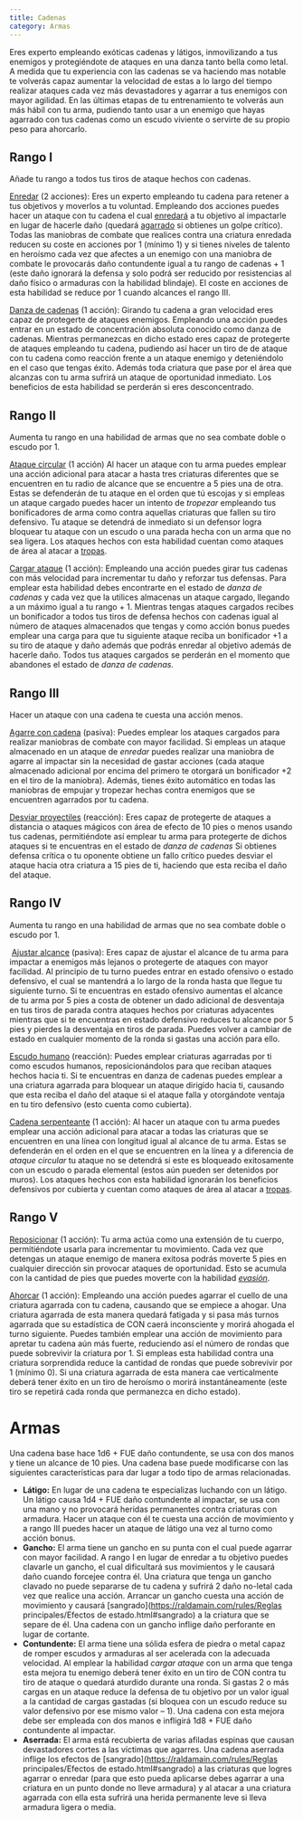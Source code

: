 ```yaml
---
title: Cadenas
category: Armas
---
```


Eres experto empleando exóticas cadenas y látigos, inmovilizando a tus enemigos y protegiéndote de ataques en una danza tanto bella como letal. A medida que tu experiencia con las cadenas se va haciendo mas notable te volverás capaz aumentar la velocidad de estas a lo largo del tiempo realizar ataques cada vez más devastadores y agarrar a tus enemigos con mayor agilidad. En las últimas etapas de tu entrenamiento te volverás aun más hábil con tu arma, pudiendo tanto usar a un enemigo que hayas agarrado con tus cadenas como un escudo viviente o servirte de su propio peso para ahorcarlo.

## Rango I

Añade tu rango a todos tus tiros de ataque hechos con cadenas.

<u>Enredar</u> (2 acciones): Eres un experto empleando tu cadena para retener a tus objetivos y moverlos a tu voluntad. Empleando dos acciones puedes hacer un ataque con tu cadena el cual [enredará](https://raldamain.com/rules/Reglas%20principales/Efectos%20de%20estado.html#enredada) a tu objetivo al impactarle en lugar de hacerle daño (quedará [agarrado](https://raldamain.com/rules/Reglas%20principales/Efectos%20de%20estado.html#agarrada) si obtienes un golpe crítico). Todas las maniobras de combate que realices contra una criatura enredada reducen su coste en acciones por 1 (mínimo 1) y si tienes niveles de talento en heroísmo cada vez que afectes a un enemigo con una maniobra de combate le provocarás daño contundente igual a tu rango de cadenas + 1 (este daño ignorará la defensa y solo podrá ser reducido por resistencias al daño físico o armaduras con la habilidad blindaje). El coste en acciones de esta habilidad se reduce por 1 cuando alcances el rango III.

<u>Danza de cadenas</u> (1 acción): Girando tu cadena a gran velocidad eres capaz de protegerte de ataques enemigos. Empleando una acción puedes entrar en un estado de concentración absoluta conocido como danza de cadenas. Mientras permanezcas en dicho estado eres capaz de protegerte de ataques empleando tu cadena, pudiendo así hacer un tiro de de ataque con tu cadena como reacción frente a un ataque enemigo y deteniéndolo en el caso que tengas éxito. Además  toda criatura que pase por el área que alcanzas con tu arma sufrirá un ataque de oportunidad inmediato. Los beneficios de esta habilidad se perderán si eres desconcentrado.

## Rango II

Aumenta tu rango en una habilidad de armas que no sea combate doble o escudo por 1.

<u>Ataque circular</u> (1 acción) Al hacer un ataque con tu arma puedes emplear una acción adicional para atacar a hasta tres criaturas diferentes que se encuentren en tu radio de alcance que se encuentre a 5 pies una de otra. Estas se defenderán de tu ataque en el orden que tú escojas y si empleas un ataque cargado puedes hacer un intento de *tropezar* empleando tus bonificadores de arma como contra aquellas criaturas que fallen su tiro defensivo. Tu ataque se detendrá de inmediato si un defensor logra bloquear tu ataque con un escudo o una parada hecha con un arma que no sea ligera. Los ataques hechos con esta habilidad cuentan como ataques de área al atacar a [tropas](https://raldamain.com/rules/Reglas%20adicionales/combate%20de%20masas.html).

<u>Cargar ataque</u> (1 acción): Empleando una acción puedes girar tus cadenas con más velocidad para incrementar tu daño y reforzar tus defensas. Para emplear esta habilidad debes encontrarte en el estado de *danza de cadenas* y cada vez que la utilices almacenas un ataque cargado, llegando a un máximo igual a tu rango + 1. Mientras tengas ataques cargados recibes un bonificador a todos tus tiros de defensa hechos con cadenas igual al número de ataques almacenados que tengas y como acción bonus puedes emplear una carga para que tu siguiente ataque reciba un bonificador +1 a su tiro de ataque y daño además que podrás enredar al objetivo además de hacerle daño. Todos tus ataques cargados se perderán en el momento que abandones el estado de *danza de cadenas.*

## Rango III   

Hacer un ataque con una cadena te cuesta una acción menos.

<u>Agarre con cadena</u> (pasiva): Puedes emplear los ataques cargados para realizar maniobras de combate con mayor facilidad. Si empleas un ataque almacenado en un ataque de *enredar* puedes realizar una maniobra de agarre al impactar sin la necesidad de gastar acciones (cada ataque almacenado adicional por encima del primero te otorgará un bonificador +2 en el tiro de la maniobra). Además, tienes éxito automático en todas las maniobras de empujar y tropezar hechas contra enemigos que se encuentren agarrados por tu cadena.

<u>Desviar proyectiles</u> (reacción): Eres capaz de protegerte de ataques a distancia o ataques mágicos con área de efecto de 10 pies o menos usando tus cadenas, permitiéndote así emplear tu arma para protegerte de dichos ataques si te encuentras en el estado de *danza de cadenas* Si obtienes defensa crítica o tu oponente obtiene un fallo crítico puedes desviar el ataque hacia otra criatura a 15 pies de ti, haciendo que esta reciba el daño del ataque.

## Rango IV

Aumenta tu rango en una habilidad de armas que no sea combate doble o escudo por 1.

​                    <u>Ajustar alcance</u> (pasiva): Eres capaz de ajustar el alcance de tu arma para impactar a enemigos más lejanos o protegerte de ataques con mayor facilidad. Al principio de tu turno puedes entrar en estado ofensivo o estado defensivo, el cual se mantendrá a lo largo de la ronda hasta que llegue tu siguiente turno. Si te encuentras en estado ofensivo aumentas el alcance de tu arma por 5 pies a costa de obtener un dado adicional de desventaja en tus tiros de parada contra ataques hechos por criaturas adyacentes mientras que si te encuentras en estado defensivo reduces tu alcance por 5 pies y pierdes la desventaja en tiros de parada. Puedes volver a cambiar de estado en cualquier momento de la ronda si gastas una acción para ello. 

<u>Escudo humano</u> (reacción): Puedes emplear criaturas agarradas por ti como escudos humanos, reposicionándolos para que reciban ataques hechos hacia ti. Si te encuentras en danza de cadenas puedes emplear a una criatura agarrada para bloquear un ataque dirigido hacia ti, causando que esta reciba el daño del ataque si el ataque falla y otorgándote ventaja en tu tiro defensivo (esto cuenta como cubierta).

<u>Cadena serpenteante</u> (1 acción): Al hacer un ataque con tu arma puedes emplear una acción adicional para atacar a todas las criaturas que se encuentren en una línea con longitud igual al alcance de tu arma. Estas se defenderán en el orden en el que se encuentren en la línea y a diferencia de *ataque circular* tu ataque no se detendrá si este es bloqueado exitosamente con un escudo o parada elemental (estos aún pueden ser detenidos por muros). Los ataques hechos con esta habilidad ignorarán los beneficios defensivos por cubierta y cuentan como ataques de área al atacar a [tropas](https://raldamain.com/rules/Reglas%20adicionales/combate%20de%20masas.html).

## Rango V

<u>Reposicionar</u> (1 acción): Tu arma actúa como una extensión de tu cuerpo, permitiéndote usarla para incrementar tu movimiento. Cada vez que detengas un ataque enemigo de manera exitosa podrás moverte 5 pies en cualquier dirección sin provocar ataques de oportunidad. Esto se acumula con la cantidad de pies que puedes moverte con la habilidad *[evasión](https://raldamain.com/rules/Rangos/Combate/reflejos.html#rango-ii)*.

<u>Ahorcar</u> (1 acción): Empleando una acción puedes agarrar el cuello de una criatura agarrada con tu cadena, causando que se empiece a ahogar. Una criatura agarrada de esta manera quedará fatigada y si pasa más turnos agarrada que su estadística de CON caerá inconsciente y morirá ahogada el turno siguiente. Puedes también emplear una acción de movimiento para apretar tu cadena aún más fuerte, reduciendo así el número de rondas que puede sobrevivir la criatura por 1. Si empleas esta habilidad contra una criatura sorprendida reduce la cantidad de rondas que puede sobrevivir por 1 (mínimo 0). Si una criatura agarrada de esta manera cae verticalmente deberá tener éxito en un tiro de heroísmo o morirá instantáneamente (este tiro se repetirá cada ronda que permanezca en dicho estado).

# Armas  

Una cadena base hace 1d6 + FUE daño contundente, se usa con dos manos y tiene un alcance de 10 pies. Una cadena base puede modificarse con las siguientes características para dar lugar a todo tipo de armas relacionadas.

- **Látigo:** En lugar de una cadena te especializas luchando con un látigo. Un látigo causa 1d4 + FUE daño contundente al impactar, se usa con una mano y no provocará heridas permanentes contra criaturas con armadura. Hacer un ataque con él te cuesta una acción de movimiento y a rango III puedes hacer un ataque de látigo una vez al turno como acción bonus.
- **Gancho:** El arma tiene un gancho en su punta con el cual puede agarrar con mayor facilidad. A rango I en lugar de enredar a tu objetivo puedes clavarle un gancho, el cual dificultará sus movimientos y le causará daño cuando forcejee contra él. Una criatura que tenga un gancho clavado no puede separarse de tu cadena y sufrirá 2 daño no-letal cada vez que realice una acción. Arrancar un gancho cuesta una acción de movimiento y causará [sangrado](https://raldamain.com/rules/Reglas principales/Efectos de estado.html#sangrado) a la criatura que se separe de él. Una cadena con un gancho inflige daño perforante en lugar de cortante.
- **Contundente:** El arma tiene una sólida esfera de piedra o metal capaz de romper escudos y armaduras al ser acelerada con la adecuada velocidad. Al emplear la habilidad *cargar ataque* con un arma que tenga esta mejora tu enemigo deberá tener éxito en un tiro de CON contra tu tiro de ataque o quedará aturdido durante una ronda. Si gastas 2 o más cargas en un ataque reduce la defensa de tu objetivo por un valor igual a la cantidad de cargas gastadas (si bloquea con un escudo reduce su valor defensivo por ese mismo valor – 1). Una cadena con esta mejora debe ser empleada con dos manos e infligirá 1d8 + FUE daño contundente al impactar.
- **Aserrada:** El arma está recubierta de varias afiladas espinas que causan devastadores cortes a las víctimas que agarres. Una cadena aserrada inflige los efectos de [sangrado](https://raldamain.com/rules/Reglas principales/Efectos de estado.html#sangrado) a las criaturas que logres agarrar o enredar (para que esto pueda aplicarse debes agarrar a una criatura en un punto donde no lleve armadura) y al atacar a una criatura agarrada con ella esta sufrirá una herida permanente leve si lleva armadura ligera o media.

